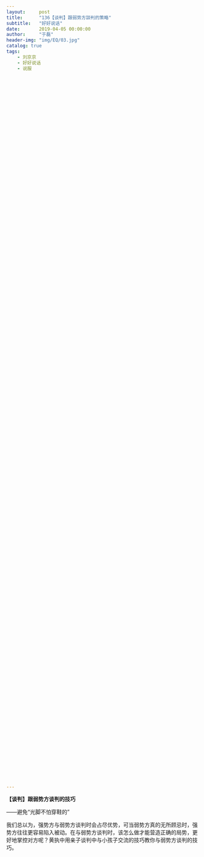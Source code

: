 ```yaml
---
layout:     post
title:      "136【谈判】跟弱势方談判的策略"
subtitle:   "好好说话"
date:       2019-04-05 00:00:00
author:     "于磊"
header-img: "img/EQ/03.jpg"
catalog: true
tags:
    - 刘京京
    - 好好说话
    - 说服






































































































































---
```


**【谈判】跟弱势方谈判的技巧**

——避免“光脚不怕穿鞋的”

 

我们总以为，强势方与弱势方谈判时会占尽优势，可当弱势方真的无所顾忌时，强势方往往更容易陷入被动。在与弱势方谈判时，该怎么做才能营造正确的局势，更好地掌控对方呢？黄执中用亲子谈判中与小孩子交流的技巧教你与弱势方谈判的技巧。



